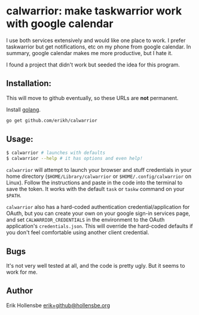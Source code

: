 # calwarrior: make taskwarrior work with google calendar

I use both services extensively and would like one place to work. I prefer
taskwarrior but get notifications, etc on my phone from google calendar. In
summary, google calendar makes me more productive, but I hate it.

I found a project that didn't work but seeded the idea for this program.

## Installation:

This will move to github eventually, so these URLs are **not** permanent.

Install [golang](https://golang.org).

```bash
go get github.com/erikh/calwarrior
```

## Usage:

```bash
$ calwarrior # launches with defaults
$ calwarrior --help # it has options and even help!
```

`calwarrior` will attempt to launch your browser and stuff credentials in your
home directory (`$HOME/Library/calwarrior` or `$HOME/.config/calwarrior` on
Linux). Follow the instructions and paste in the code into the terminal to save
the token. It works with the default `task` or `taskw` command on your `$PATH`.

`calwarrior` also has a hard-coded authentication credential/application for
OAuth, but you can create your own on your google sign-in services page, and
set `CALWARRIOR_CREDENTIALS` in the environment to the OAuth application's
`credentials.json`. This will override the hard-coded defaults if you don't
feel comfortable using another client credential.

## Bugs

It's not very well tested at all, and the code is pretty ugly. But it seems to
work for me.

## Author

Erik Hollensbe <erik+github@hollensbe.org>

